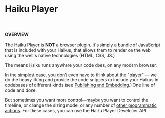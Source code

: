 # Haiku Player

<br>

#### OVERVIEW

The Haiku Player is **NOT** a browser plugin.  It's simply a bundle of JavaScript that is included with your Haikus, that allows them to render on the web using the web's native technologies (HTML, CSS, JS.)

The means Haiku runs anywhere your code does, on any modern browser.

In the simplest case, you don't even have to think about the "player" — we do the heavy lifting and provide the code snippets to include your Haikus in codebases of different kinds (see [Publishing and Embedding](./publishing-and-embedding.md).)  One line of code and done.

But sometimes you want more control—maybe you want to control the timeline, or change the sizing mode, or any number of [other programmatic actions](./haiku-player-api.md).  For these cases, you can use the Haiku Player Developer API.